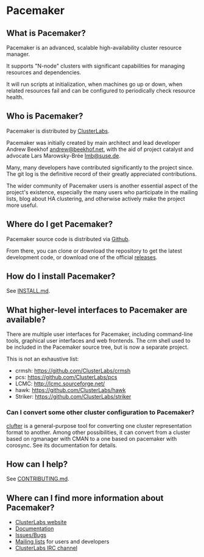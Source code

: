 # Pacemaker

## What is Pacemaker?

Pacemaker is an advanced, scalable high-availability cluster resource manager.

It supports "N-node" clusters with significant capabilities for
managing resources and dependencies.

It will run scripts at initialization, when machines go up or down,
when related resources fail and can be configured to periodically check
resource health.

## Who is Pacemaker?

Pacemaker is distributed by [ClusterLabs](https://www.clusterlabs.org/).

Pacemaker was initially created by main architect and lead developer
Andrew Beekhof <andrew@beekhof.net>, with the aid of
project catalyst and advocate Lars Marowsky-Brée <lmb@suse.de>.

Many, many developers have contributed significantly to the project since.
The git log is the definitive record of their greatly appreciated
contributions.

The wider community of Pacemaker users is another essential aspect of the
project's existence, especially the many users who participate in the mailing
lists, blog about HA clustering, and otherwise actively make the project more
useful.

## Where do I get Pacemaker?

Pacemaker source code is distributed via
[Github](https://github.com/ClusterLabs/pacemaker).

From there, you can clone or download the repository to get the latest
development code, or download one of the official
[releases](https://github.com/ClusterLabs/pacemaker/releases).

## How do I install Pacemaker?

See [INSTALL.md](https://github.com/ClusterLabs/pacemaker/blob/master/INSTALL.md).

## What higher-level interfaces to Pacemaker are available?

There are multiple user interfaces for Pacemaker, including command-line
tools, graphical user interfaces and web frontends. The crm shell
used to be included in the Pacemaker source tree, but is now
a separate project.

This is not an exhaustive list:

* crmsh: https://github.com/ClusterLabs/crmsh
* pcs: https://github.com/ClusterLabs/pcs
* LCMC: http://lcmc.sourceforge.net/
* hawk: https://github.com/ClusterLabs/hawk
* Striker: https://github.com/ClusterLabs/striker

### Can I convert some other cluster configuration to Pacemaker?

[clufter](https://github.com/jnpkrn/clufter) is a general-purpose tool
for converting one cluster representation format to another. Among other
possibilities, it can convert from a cluster based on rgmanager with CMAN to
a one based on pacemaker with corosync. See its documentation for details.

## How can I help?

See [CONTRIBUTING.md](https://github.com/ClusterLabs/pacemaker/blob/master/CONTRIBUTING.md).

## Where can I find more information about Pacemaker?

* [ClusterLabs website](https://www.clusterlabs.org/)
* [Documentation](https://www.clusterlabs.org/pacemaker/doc/)
* [Issues/Bugs](https://bugs.clusterlabs.org/)
* [Mailing lists](https://wiki.clusterlabs.org/wiki/Mailing_lists) for users and developers
* [ClusterLabs IRC channel](https://wiki.clusterlabs.org/wiki/ClusterLabs_IRC_channel)
